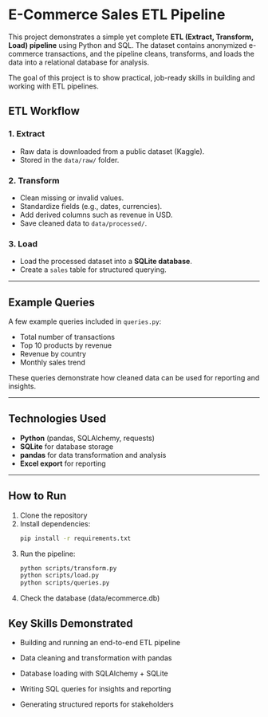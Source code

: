 # E-Commerce Sales ETL Pipeline

This project demonstrates a simple yet complete **ETL (Extract, Transform, Load) pipeline** using Python and SQL. The dataset contains anonymized e-commerce transactions, and the pipeline cleans, transforms, and loads the data into a relational database for analysis.

The goal of this project is to show practical, job-ready skills in building and working with ETL pipelines.

## ETL Workflow

### 1. Extract
- Raw data is downloaded from a public dataset (Kaggle).  
- Stored in the `data/raw/` folder.

### 2. Transform
- Clean missing or invalid values.  
- Standardize fields (e.g., dates, currencies).  
- Add derived columns such as revenue in USD.  
- Save cleaned data to `data/processed/`.

### 3. Load
- Load the processed dataset into a **SQLite database**.  
- Create a `sales` table for structured querying.

---

## Example Queries

A few example queries included in `queries.py`:

- Total number of transactions  
- Top 10 products by revenue  
- Revenue by country  
- Monthly sales trend  

These queries demonstrate how cleaned data can be used for reporting and insights.

---

## Technologies Used

- **Python** (pandas, SQLAlchemy, requests)  
- **SQLite** for database storage  
- **pandas** for data transformation and analysis  
- **Excel export** for reporting  

---

## How to Run

1. Clone the repository  
2. Install dependencies:  
   ```bash
   pip install -r requirements.txt
3. Run the pipeline:
   ```bash
   python scripts/transform.py
   python scripts/load.py
   python scripts/queries.py
4. Check the database (data/ecommerce.db)

## Key Skills Demonstrated

- Building and running an end-to-end ETL pipeline

- Data cleaning and transformation with pandas

- Database loading with SQLAlchemy + SQLite

- Writing SQL queries for insights and reporting

- Generating structured reports for stakeholders
